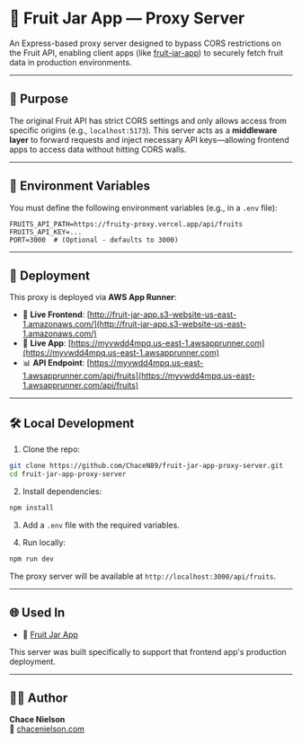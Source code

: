 # 🍌 Fruit Jar App — Proxy Server

An Express-based proxy server designed to bypass CORS restrictions on the Fruit API, enabling client apps (like [fruit-jar-app](https://github.com/ChaceN89/fruit-jar-app)) to securely fetch fruit data in production environments.

---

## 🧩 Purpose

The original Fruit API has strict CORS settings and only allows access from specific origins (e.g., `localhost:5173`). This server acts as a **middleware layer** to forward requests and inject necessary API keys—allowing frontend apps to access data without hitting CORS walls.

---

## 🔐 Environment Variables

You must define the following environment variables (e.g., in a `.env` file):

```env
FRUITS_API_PATH=https://fruity-proxy.vercel.app/api/fruits
FRUITS_API_KEY=...
PORT=3000  # (Optional - defaults to 3000)
```

---

## 🚀 Deployment

This proxy is deployed via **AWS App Runner**:

- 🔗 **Live Frontend**: [http://fruit-jar-app.s3-website-us-east-1.amazonaws.com/](http://fruit-jar-app.s3-website-us-east-1.amazonaws.com/)
- 🔗 **Live App**: [https://myvwdd4mpq.us-east-1.awsapprunner.com](https://myvwdd4mpq.us-east-1.awsapprunner.com)
- 📊 **API Endpoint**: [https://myvwdd4mpq.us-east-1.awsapprunner.com/api/fruits](https://myvwdd4mpq.us-east-1.awsapprunner.com/api/fruits)

---

## 🛠 Local Development

1. Clone the repo:

```bash
git clone https://github.com/ChaceN89/fruit-jar-app-proxy-server.git
cd fruit-jar-app-proxy-server
```

2. Install dependencies:

```bash
npm install
```

3. Add a `.env` file with the required variables.

4. Run locally:

```bash
npm run dev
```

The proxy server will be available at `http://localhost:3000/api/fruits`.

---

## 🌐 Used In

- 🍓 [Fruit Jar App](https://github.com/ChaceN89/fruit-jar-app)

This server was built specifically to support that frontend app's production deployment.

---

## 👨‍💻 Author

**Chace Nielson**  
🔗 [chacenielson.com](https://chacenielson.com)
